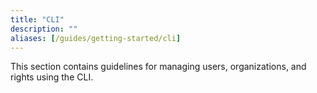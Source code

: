 ```yaml
---
title: "CLI"
description: ""
aliases: [/guides/getting-started/cli]
---
```


This section contains guidelines for managing users, organizations, and rights using the CLI.
